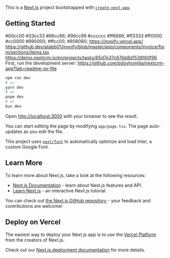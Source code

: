 This is a [Next.js](https://nextjs.org/) project bootstrapped with [`create-next-app`](https://github.com/vercel/next.js/tree/canary/packages/create-next-app).

## Getting Started
#00cc00
#33cc33
#66cc66;
#99cc99
#cccccc
#ff6666;
#ff3333
#ff0000
#cc0000
#990000;
#ffcc00;
#808080;
https://invoify.vercel.app/
https://github.dev/aliabb01/invoify/blob/master/app/components/invoice/form/sections/Items.tsx
https://demo.nextcrm.io/en/projects/tasks/65d7e37c67bb8d1536f60f96
First, run the development server:
https://github.com/pdovhomilja/nextcrm-app?tab=readme-ov-file
```bash
npm run dev
# or
yarn dev
# or
pnpm dev
# or
bun dev
```

Open [http://localhost:3000](http://localhost:3000) with your browser to see the result.

You can start editing the page by modifying `app/page.tsx`. The page auto-updates as you edit the file.

This project uses [`next/font`](https://nextjs.org/docs/basic-features/font-optimization) to automatically optimize and load Inter, a custom Google Font.

## Learn More

To learn more about Next.js, take a look at the following resources:

- [Next.js Documentation](https://nextjs.org/docs) - learn about Next.js features and API.
- [Learn Next.js](https://nextjs.org/learn) - an interactive Next.js tutorial.

You can check out [the Next.js GitHub repository](https://github.com/vercel/next.js/) - your feedback and contributions are welcome!

## Deploy on Vercel

The easiest way to deploy your Next.js app is to use the [Vercel Platform](https://vercel.com/new?utm_medium=default-template&filter=next.js&utm_source=create-next-app&utm_campaign=create-next-app-readme) from the creators of Next.js.

Check out our [Next.js deployment documentation](https://nextjs.org/docs/deployment) for more details.
